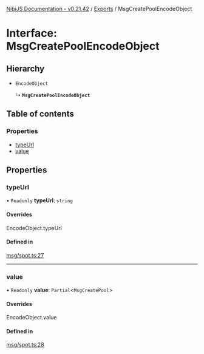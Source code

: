 [NibiJS Documentation - v0.21.42](../intro.md) / [Exports](../modules.md) / MsgCreatePoolEncodeObject

# Interface: MsgCreatePoolEncodeObject

## Hierarchy

- `EncodeObject`

  ↳ **`MsgCreatePoolEncodeObject`**

## Table of contents

### Properties

- [typeUrl](MsgCreatePoolEncodeObject.md#typeurl)
- [value](MsgCreatePoolEncodeObject.md#value)

## Properties

### typeUrl

• `Readonly` **typeUrl**: `string`

#### Overrides

EncodeObject.typeUrl

#### Defined in

[msg/spot.ts:27](https://github.com/NibiruChain/ts-sdk/blob/3e4aac2/packages/nibijs/src/msg/spot.ts#L27)

---

### value

• `Readonly` **value**: `Partial`<`MsgCreatePool`\>

#### Overrides

EncodeObject.value

#### Defined in

[msg/spot.ts:28](https://github.com/NibiruChain/ts-sdk/blob/3e4aac2/packages/nibijs/src/msg/spot.ts#L28)
